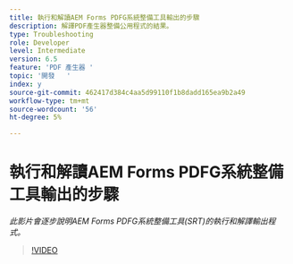 ```yaml
---
title: 執行和解讀AEM Forms PDFG系統整備工具輸出的步驟
description: 解譯PDF產生器整備公用程式的結果。
type: Troubleshooting
role: Developer
level: Intermediate
version: 6.5
feature: 'PDF 產生器 '
topic: '開發   '
index: y
source-git-commit: 462417d384c4aa5d99110f1b8dadd165ea9b2a49
workflow-type: tm+mt
source-wordcount: '56'
ht-degree: 5%

---
```



# 執行和解讀AEM Forms PDFG系統整備工具輸出的步驟

*此影片會逐步說明AEM Forms PDFG系統整備工具(SRT)的執行和解譯輸出程式。*

>[!VIDEO](https://video.tv.adobe.com/v/335543?quality=9&learn=on)





